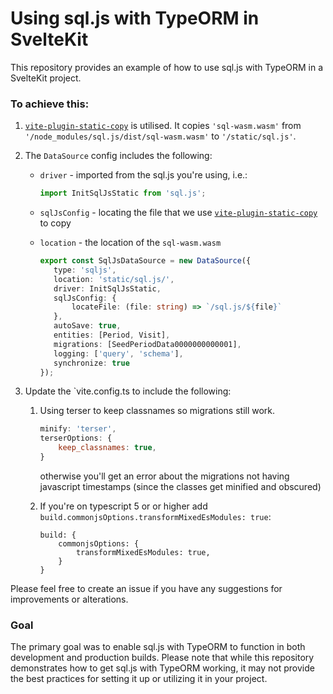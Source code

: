 # Using sql.js with TypeORM in SvelteKit

This repository provides an example of how to use sql.js with TypeORM in a SvelteKit project.

### To achieve this:

1. [`vite-plugin-static-copy`](https://www.npmjs.com/package/vite-plugin-static-copy) is utilised. It copies `'sql-wasm.wasm'` from `'/node_modules/sql.js/dist/sql-wasm.wasm'` to `'/static/sql.js'`.

2. The `DataSource` config includes the following:

   - `driver` - imported from the sql.js you're using, i.e.:
     ```js
     import InitSqlJsStatic from 'sql.js';
     ```
   - `sqlJsConfig` - locating the file that we use [`vite-plugin-static-copy`](https://www.npmjs.com/package/vite-plugin-static-copy) to copy
   - `location` - the location of the `sql-wasm.wasm`

     ```ts
     export const SqlJsDataSource = new DataSource({
     	type: 'sqljs',
     	location: 'static/sql.js/',
     	driver: InitSqlJsStatic,
     	sqlJsConfig: {
     		locateFile: (file: string) => `/sql.js/${file}`
     	},
     	autoSave: true,
     	entities: [Period, Visit],
     	migrations: [SeedPeriodData0000000000001],
     	logging: ['query', 'schema'],
     	synchronize: true
     });
     ```

3. Update the `vite.config.ts to include the following:
   1. Using terser to keep classnames so migrations still work.

      ```js
      minify: 'terser',
      terserOptions: {
          keep_classnames: true,
      }
      ```

      otherwise you'll get an error about the migrations not having javascript timestamps (since the classes get minified and obscured)

   2. If you're on typescript 5 or or higher add `build.commonjsOptions.transformMixedEsModules: true`:
      ```
      build: {
          commonjsOptions: {
              transformMixedEsModules: true,
          }
      }
      ```

Please feel free to create an issue if you have any suggestions for improvements or alterations.

### Goal

The primary goal was to enable sql.js with TypeORM to function in both development and production builds. Please note that while this repository demonstrates how to get sql.js with TypeORM working, it may not provide the best practices for setting it up or utilizing it in your project.
